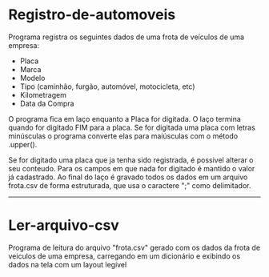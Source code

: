 # Registro-de-automoveis

Programa registra os seguintes dados de uma frota de veículos de uma empresa:
- Placa
- Marca
- Modelo
- Tipo (caminhão, furgão, automóvel, motocicleta, etc)
- Kilometragem
- Data da Compra
  
O programa fica em laço enquanto a Placa for digitada. O laço termina quando for digitado FIM
para a placa. Se for digitada uma placa com letras minúsculas o programa converte elas para
maiúsculas com o método .upper().

Se for digitado uma placa que ja tenha sido registrada, é possivel alterar o seu conteudo. Para os campos em que nada for digitado é mantido
o valor já cadastrado.
Ao final do laço é gravado todos os dados em um arquivo frota.csv de forma estruturada, que usa o caractere ";" como delimitador.

---

# Ler-arquivo-csv

Programa de leitura do arquivo "frota.csv" gerado com os dados da frota de veiculos de uma empresa, carregando em um dicionário e exibindo os dados na tela com um layout legível

